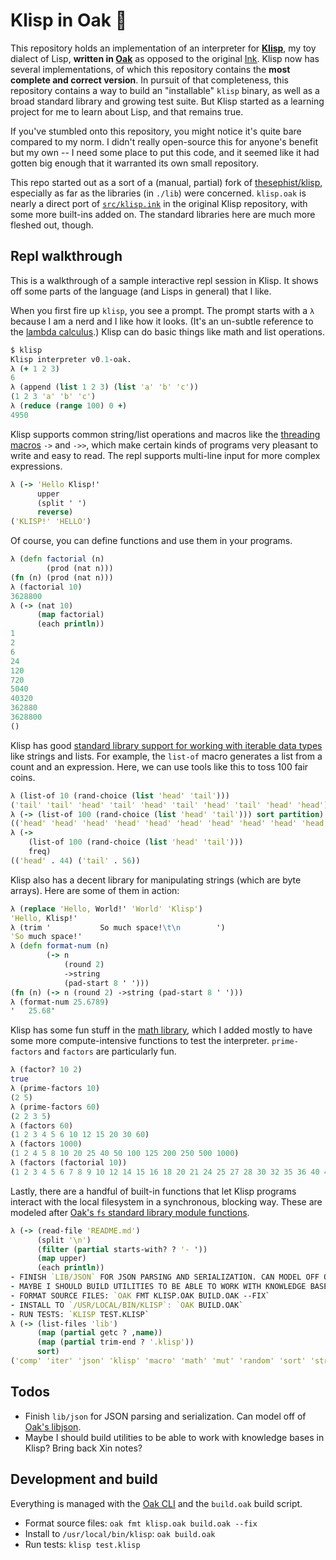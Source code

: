 # Klisp in Oak 🌳

This repository holds an implementation of an interpreter for **[Klisp](https://github.com/thesephist/klisp)**, my toy dialect of Lisp, **written in [Oak](https://oaklang.org/)** as opposed to the original [Ink](https://dotink.co/). Klisp now has several implementations, of which this repository contains the **most complete and correct version**. In pursuit of that completeness, this repository contains a way to build an "installable" `klisp` binary, as well as a broad standard library and growing test suite. But Klisp started as a learning project for me to learn about Lisp, and that remains true.

If you've stumbled onto this repository, you might notice it's quite bare compared to my norm. I didn't really open-source this for anyone's benefit but my own -- I need some place to put this code, and it seemed like it had gotten big enough that it warranted its own small repository.

This repo started out as a sort of a (manual, partial) fork of [thesephist/klisp](https://github.com/thesephist/klisp), especially as far as the libraries (in `./lib`) were concerned. `klisp.oak` is nearly a direct port of [`src/klisp.ink`](https://github.com/thesephist/klisp/blob/main/src/klisp.ink) in the original Klisp repository, with some more built-ins added on. The standard libraries here are much more fleshed out, though.

## Repl walkthrough

This is a walkthrough of a sample interactive repl session in Klisp. It shows off some parts of the language (and Lisps in general) that I like.

When you first fire up `klisp`, you see a prompt. The prompt starts with a `λ` because I am a nerd and I like how it looks. (It's an un-subtle reference to the [lambda calculus](https://dotink.co/posts/lambda/).) Klisp can do basic things like math and list operations.

```clj
$ klisp
Klisp interpreter v0.1-oak.
λ (+ 1 2 3)
6
λ (append (list 1 2 3) (list 'a' 'b' 'c'))
(1 2 3 'a' 'b' 'c')
λ (reduce (range 100) 0 +)
4950
```

Klisp supports common string/list operations and macros like the [threading macros](https://clojure.org/guides/threading_macros) `->` and `->>`, which make certain kinds of programs very pleasant to write and easy to read. The repl supports multi-line input for more complex expressions.

```clj
λ (-> 'Hello Klisp!'
      upper
      (split ' ')
      reverse)
('KLISP!' 'HELLO')
```

Of course, you can define functions and use them in your programs.

```clj
λ (defn factorial (n)
        (prod (nat n)))
(fn (n) (prod (nat n)))
λ (factorial 10)
3628800
λ (-> (nat 10)
      (map factorial)
      (each println))
1
2
6
24
120
720
5040
40320
362880
3628800
()
```

Klisp has good [standard library support for working with iterable data types](lib/iter.klisp) like strings and lists. For example, the `list-of` macro generates a list from a count and an expression. Here, we can use tools like this to toss 100 fair coins.

```clj
λ (list-of 10 (rand-choice (list 'head' 'tail')))
('tail' 'tail' 'head' 'tail' 'head' 'tail' 'head' 'tail' 'head' 'head')
λ (-> (list-of 100 (rand-choice (list 'head' 'tail'))) sort partition)
(('head' 'head' 'head' 'head' 'head' 'head' 'head' 'head' 'head' 'head' 'head' 'head' 'head' 'head' 'head' 'head' 'head' 'head' 'head' 'head' 'head' 'head' 'head' 'head' 'head' 'head' 'head' 'head' 'head' 'head' 'head' 'head' 'head' 'head' 'head' 'head' 'head' 'head' 'head' 'head' 'head' 'head' 'head' 'head' 'head' 'head' 'head' 'head' 'head' 'head') ('tail' 'tail' 'tail' 'tail' 'tail' 'tail' 'tail' 'tail' 'tail' 'tail' 'tail' 'tail' 'tail' 'tail' 'tail' 'tail' 'tail' 'tail' 'tail' 'tail' 'tail' 'tail' 'tail' 'tail' 'tail' 'tail' 'tail' 'tail' 'tail' 'tail' 'tail' 'tail' 'tail' 'tail' 'tail' 'tail' 'tail' 'tail' 'tail' 'tail' 'tail' 'tail' 'tail' 'tail' 'tail' 'tail' 'tail' 'tail' 'tail' 'tail'))
λ (->
    (list-of 100 (rand-choice (list 'head' 'tail')))
    freq)
(('head' . 44) ('tail' . 56))
```

Klisp also has a decent library for manipulating strings (which are byte arrays). Here are some of them in action:

```clj
λ (replace 'Hello, World!' 'World' 'Klisp')
'Hello, Klisp!'
λ (trim '           So much space!\t\n        ')
'So much space!'
λ (defn format-num (n)
        (-> n
            (round 2)
            ->string
            (pad-start 8 ' ')))
(fn (n) (-> n (round 2) ->string (pad-start 8 ' ')))
λ (format-num 25.6789)
'   25.68'
```

Klisp has some fun stuff in the [math library](lib/math.klisp), which I added mostly to have some more compute-intensive functions to test the interpreter. `prime-factors` and `factors` are particularly fun.

```clj
λ (factor? 10 2)
true
λ (prime-factors 10)
(2 5)
λ (prime-factors 60)
(2 2 3 5)
λ (factors 60)
(1 2 3 4 5 6 10 12 15 20 30 60)
λ (factors 1000)
(1 2 4 5 8 10 20 25 40 50 100 125 200 250 500 1000)
λ (factors (factorial 10))
(1 2 3 4 5 6 7 8 9 10 12 14 15 16 18 20 21 24 25 27 28 30 32 35 36 40 42 45 48 50 54 56 60 63 64 70 72 75 80 81 84 90 96 100 105 108 112 120 126 128 135 140 144 150 160 162 168 175 180 189 192 200 210 216 224 225 240 252 256 270 280 288 300 315 320 324 336 350 360 378 384 400 405 420 432 448 450 480 504 525 540 560 567 576 600 630 640 648 672 675 700 720 756 768 800 810 840 864 896 900 945 960 1008 1050 1080 1120 1134 1152 1200 1260 1280 1296 1344 1350 1400 1440 1512 1575 1600 1620 1680 1728 1792 1800 1890 1920 2016 2025 2100 2160 2240 2268 2304 2400 2520 2592 2688 2700 2800 2835 2880 3024 3150 3200 3240 3360 3456 3600 3780 3840 4032 4050 4200 4320 4480 4536 4725 4800 5040 5184 5376 5400 5600 5670 5760 6048 6300 6400 6480 6720 6912 7200 7560 8064 8100 8400 8640 8960 9072 9450 9600 10080 10368 10800 11200 11340 11520 12096 12600 12960 13440 14175 14400 15120 16128 16200 16800 17280 18144 18900 19200 20160 20736 21600 22400 22680 24192 25200 25920 26880 28350 28800 30240 32400 33600 34560 36288 37800 40320 43200 44800 45360 48384 50400 51840 56700 57600 60480 64800 67200 72576 75600 80640 86400 90720 100800 103680 113400 120960 129600 134400 145152 151200 172800 181440 201600 226800 241920 259200 302400 362880 403200 453600 518400 604800 725760 907200 1.2096e+06 1.8144e+06 3.6288e+06)
```

Lastly, there are a handful of built-in functions that let Klisp programs interact with the local filesystem in a synchronous, blocking way. These are modeled after [Oak's `fs` standard library module functions](https://oaklang.org/lib/fs/).

```clj
λ (-> (read-file 'README.md')
      (split '\n')
      (filter (partial starts-with? ? '- '))
      (map upper)
      (each println))
- FINISH `LIB/JSON` FOR JSON PARSING AND SERIALIZATION. CAN MODEL OFF OF [OAK'S LIBJSON](HTTPS://OAKLANG.ORG/LIB/JSON/).
- MAYBE I SHOULD BUILD UTILITIES TO BE ABLE TO WORK WITH KNOWLEDGE BASES IN KLISP? BRING BACK XIN NOTES?
- FORMAT SOURCE FILES: `OAK FMT KLISP.OAK BUILD.OAK --FIX`
- INSTALL TO `/USR/LOCAL/BIN/KLISP`: `OAK BUILD.OAK`
- RUN TESTS: `KLISP TEST.KLISP`
λ (-> (list-files 'lib')
      (map (partial getc ? ,name))
      (map (partial trim-end ? '.klisp'))
      sort)
('comp' 'iter' 'json' 'klisp' 'macro' 'math' 'mut' 'random' 'sort' 'str' 'test')
```

## Todos

- Finish `lib/json` for JSON parsing and serialization. Can model off of [Oak's libjson](https://oaklang.org/lib/json/).
- Maybe I should build utilities to be able to work with knowledge bases in Klisp? Bring back Xin notes?

## Development and build

Everything is managed with the [Oak CLI](https://oaklang.org/) and the `build.oak` build script.

- Format source files: `oak fmt klisp.oak build.oak --fix`
- Install to `/usr/local/bin/klisp`: `oak build.oak`
- Run tests: `klisp test.klisp`

